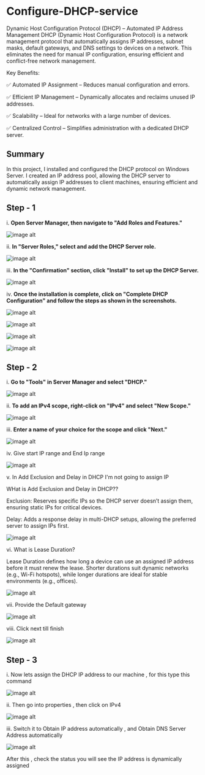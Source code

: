 # Configure-DHCP-service

Dynamic Host Configuration Protocol (DHCP) – Automated IP Address Management
DHCP (Dynamic Host Configuration Protocol) is a network management protocol that automatically assigns IP addresses, subnet masks, default gateways, and DNS settings to devices on a network. This eliminates the need for manual IP configuration, ensuring efficient and conflict-free network management.

Key Benefits:

✅ Automated IP Assignment – Reduces manual configuration and errors.

✅ Efficient IP Management – Dynamically allocates and reclaims unused IP addresses.

✅ Scalability – Ideal for networks with a large number of devices.

✅ Centralized Control – Simplifies administration with a dedicated DHCP server.

## Summary

In this project, I installed and configured the DHCP protocol on Windows Server. I created an IP address pool, allowing the DHCP server to automatically assign IP addresses to client machines, ensuring efficient and dynamic network management.

## Step - 1

i. **Open Server Manager, then navigate to "Add Roles and Features."**

![image alt](1.PNG)

ii. **In "Server Roles," select and add the DHCP Server role.**

![image alt](2.PNG)

iii. **In the "Confirmation" section, click "Install" to set up the DHCP Server.**

![image alt](3.PNG)

iv. **Once the installation is complete, click on "Complete DHCP Configuration" and follow the steps as shown in the screenshots.**

![image alt](4.PNG)

![image alt](5.PNG)

![image alt](6.PNG)

![image alt](7.PNG)

## Step - 2

i. **Go to "Tools" in Server Manager and select "DHCP."**

![image alt](8.PNG)

ii. **To add an IPv4 scope, right-click on "IPv4" and select "New Scope."**

![image alt](9.PNG)

iii. **Enter a name of your choice for the scope and click "Next."**

![image alt](10.PNG)

iv. Give start IP range and End Ip range 

![image alt](11.PNG)

v. In Add Exclusion and Delay in DHCP I'm not going to assign IP 

WHat is Add Exclusion and Delay in DHCP??

Exclusion: Reserves specific IPs so the DHCP server doesn’t assign them, ensuring static IPs for critical devices.

Delay: Adds a response delay in multi-DHCP setups, allowing the preferred server to assign IPs first.

![image alt](12.PNG)

vi. What is Lease Duration?

Lease Duration defines how long a device can use an assigned IP address before it must renew the lease. Shorter durations suit dynamic networks (e.g., Wi-Fi hotspots), while longer durations are ideal for stable environments (e.g., offices).

![image alt](13.PNG)

vii. Provide the Default gateway

![image alt](14.PNG)

viii. Click next till finish

![image alt](15.PNG)

## Step - 3

i. Now lets assign the DHCP IP address to our machine , for this type this command

![image alt](16.PNG)

ii. Then go into properties , then click on IPv4 

![image alt](17.PNG)

iii. Switch it to Obtain IP address automatically , and Obtain DNS Server Address automatically

![image alt](18.PNG)

After this , check the status you will see the IP address is dynamically assigned
